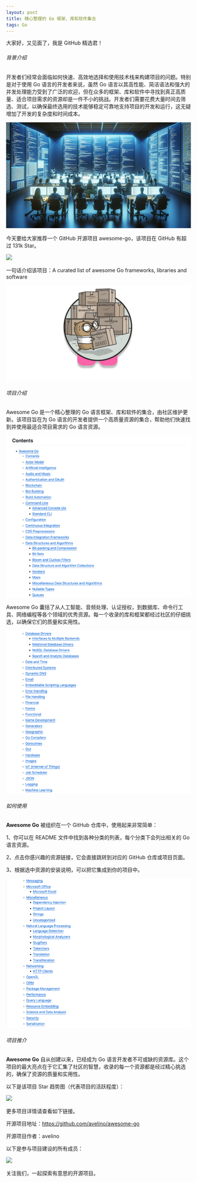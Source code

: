 ```yaml
---
layout: post
title: 精心整理的 Go 框架、库和软件集合
tags: Go
---
```


大家好，又见面了，我是 GitHub 精选君！

###### 背景介绍

开发者们经常会面临如何快速、高效地选择和使用技术栈来构建项目的问题。特别是对于使用 Go 语言的开发者来说，虽然 Go 语言以其高性能、简洁语法和强大的并发处理能力受到了广泛的欢迎，但在众多的框架、库和软件中寻找到真正高质量、适合项目需求的资源却是一件不小的挑战。开发者们需要花费大量时间去筛选、测试，以确保最终选用的技术能够稳定可靠地支持项目的开发和运行，这无疑增加了开发的复杂度和时间成本。

![](https://raw.githubusercontent.com/ZhuPeng/pic/master/mac/compress_tmp-2ec573668df74082efb074d7e311c0fe.png)

今天要给大家推荐一个 GitHub 开源项目 awesome-go，该项目在 GitHub 有超过 131k Star。

![](https://stats.deeptrain.net/repo/avelino/awesome-go/?theme=light)

一句话介绍该项目：A curated list of awesome Go frameworks, libraries and software


![](https://raw.githubusercontent.com/ZhuPeng/pic/master/images/compress_image-20240908221312786.png)


###### 项目介绍

Awesome Go 是一个精心整理的 Go 语言框架、库和软件的集合，由社区维护更新。该项目旨在为 Go 语言的开发者提供一个高质量资源的集合，帮助他们快速找到并使用最适合项目需求的 Go 语言资源。

![](https://raw.githubusercontent.com/ZhuPeng/pic/master/images/compress_image-20240908221405780.png)

Awesome Go 囊括了从人工智能、音频处理、认证授权，到数据库、命令行工具、网络编程等各个领域的优秀资源。每一个收录的库和框架都经过社区的仔细挑选，以确保它们的质量和实用性。

![](https://raw.githubusercontent.com/ZhuPeng/pic/master/images/compress_image-20240908221421211.png)

###### 如何使用

**Awesome Go** 被组织在一个 GitHub 仓库中，使用起来非常简单：

1、你可以在 README 文件中找到各种分类的列表，每个分类下会列出相关的 Go 语言资源。

2、点击你感兴趣的资源链接，它会直接跳转到对应的 GitHub 仓库或项目页面。

3、根据选中资源的安装说明，可以把它集成到你的项目中。

![](https://raw.githubusercontent.com/ZhuPeng/pic/master/images/compress_image-20240908221515099.png)

###### 项目推介

**Awesome Go** 自从创建以来，已经成为 Go 语言开发者不可或缺的资源库。这个项目的最大亮点在于它汇集了社区的智慧，收录的每一个资源都是经过精心挑选的，确保了资源的质量和实用性。

以下是该项目 Star 趋势图（代表项目的活跃程度）：

![](https://api.star-history.com/svg?repos=avelino/awesome-go&type=Timeline)

更多项目详情请查看如下链接。

开源项目地址：https://github.com/avelino/awesome-go 

开源项目作者：avelino

以下是参与项目建设的所有成员：

![](https://contrib.rocks/image?repo=avelino/awesome-go)

关注我们，一起探索有意思的开源项目。

